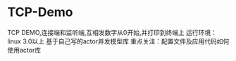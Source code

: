 # TCP-Demo
TCP DEMO,连接端和监听端,互相发数字从0开始,并打印到终端上
运行环境：linux 3.0以上 基于自己写的actor并发模型库
重点关注：配置文件及应用代码如何使用actor库
